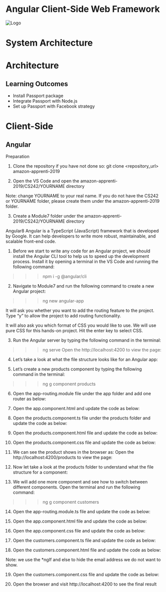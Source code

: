 # Angular Client-Side Web Framework

![Logo](/07_Angular_Client_Side_Web_Frameworks/images/01_logo.png "Logo")

# System Architecture


# Architecture

## Learning Outcomes
-	Install Passport package
-	Integrate Passport with Node.js
-	Set up Passport with Facebook strategy

# Client-Side

## Angular

Preparation

1)	Clone the repository if you have not done so:
git clone <repository_url> amazon-apprenti-2019

2)	Open the VS Code and open the amazon-apprenti-2019/CS242/YOURNAME directory

Note: change YOURNAME to your real name. If you do not have the CS242 or YOURNAME folder, please create them under the amazon-apprenti-2019 folder.

3)	Create a Module7 folder under the amazon-apprenti-2019/CS242/YOURNAME directory




Angular8
Angular is a TypeScript (JavaScript) framework that is developed by Google. It can help developers to write more robust, maintainable, and scalable front-end code.

1)	Before we start to write any code for an Angular project, we should install the Angular CLI tool to help us to speed up the development process. Install it by opening a terminal in the VS Code and running the following command:
>>> npm i -g @angular/cli

2)	Navigate to Module7 and run the following command to create a new Angular project:
>>> ng new angular-app

It will ask you whether you want to add the routing feature to the project. Type “y” to allow the project to add routing functionality.


It will also ask you which format of CSS you would like to use. We will use pure CSS for this hands-on project. Hit the enter key to select CSS.


3)	Run the Angular server by typing the following command in the terminal:
>>> ng serve
Open the http://localhost:4200 to view the page:


4)	Let’s take a look at what the file structure looks like for an Angular app:


5)	Let’s create a new products component by typing the following command in the terminal:
>>> ng g component products

6)	Open the app-routing.module file under the app folder and add one router as below:


7)	Open the app.component.html and update the code as below:


8)	Open the products.component.ts file under the products folder and update the code as below:


9)	Open the products.component.html file and update the code as below:


10)	Open the products.component.css file and update the code as below:


11)	We can see the product shows in the browser as:
Open the http://localhost:4200/products to view the page:


12)	Now let take a look at the products folder to understand what the file structure for a component:


13)	We will add one more component and see how to switch between different components. Open the terminal and run the following command:
>>> ng g component customers

14)	Open the app-routing.module.ts file and update the code as below:


15)	Open the app.component.html file and update the code as below:


16)	Open the app.component.css file and update the code as below:


17)	Open the customers.component.ts file and update the code as below:


18)	Open the customers.component.html file and update the code as below:

Note: we use the *ngIf and else to hide the email address we do not want to show.

19)	Open the customers.component.css file and update the code as below:


20)	Open the browser and visit http://localhost:4200 to see the final result
